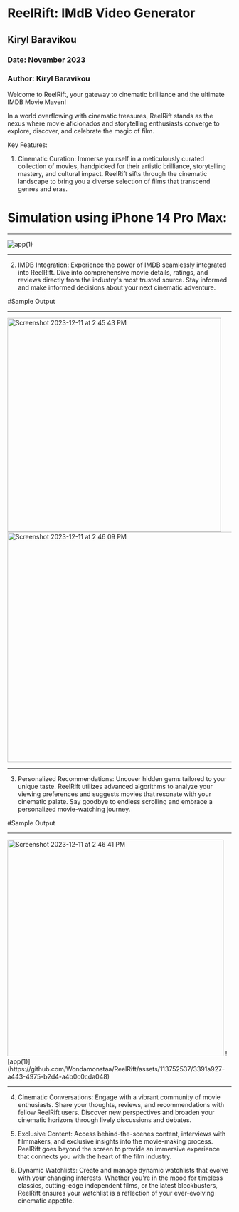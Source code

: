 # ReelRift: IMdB Video Generator
## Kiryl Baravikou
### Date: November 2023
### Author: Kiryl Baravikou



Welcome to ReelRift, your gateway to cinematic brilliance and the ultimate IMDB Movie Maven!

In a world overflowing with cinematic treasures, ReelRift stands as the nexus where movie aficionados and storytelling enthusiasts converge to explore, discover, and celebrate the magic of film.

Key Features:

1. Cinematic Curation: Immerse yourself in a meticulously curated collection of movies, handpicked for their artistic brilliance, storytelling mastery, and cultural impact. ReelRift sifts through the cinematic landscape to bring you a diverse selection of films that transcend genres and eras.

# Simulation using iPhone 14 Pro Max:

_________________

![app(1)](https://github.com/Wondamonstaa/ReelRift/assets/113752537/53c85a90-7fe3-4ff2-8d7f-ef2cd82ef20b)

_________________

2. IMDB Integration: Experience the power of IMDB seamlessly integrated into ReelRift. Dive into comprehensive movie details, ratings, and reviews directly from the industry's most trusted source. Stay informed and make informed decisions about your next cinematic adventure.

#Sample Output
_________________

<img width="480" alt="Screenshot 2023-12-11 at 2 45 43 PM" src="https://github.com/Wondamonstaa/ReelRift/assets/113752537/9332d85b-bf3d-4a3b-8662-bf9308be2d94">
<img width="516" alt="Screenshot 2023-12-11 at 2 46 09 PM" src="https://github.com/Wondamonstaa/ReelRift/assets/113752537/8eaa4c3a-346e-4a83-887d-6a90b8f1d0ec">

_________________

3. Personalized Recommendations: Uncover hidden gems tailored to your unique taste. ReelRift utilizes advanced algorithms to analyze your viewing preferences and suggests movies that resonate with your cinematic palate. Say goodbye to endless scrolling and embrace a personalized movie-watching journey.

#Sample Output
_________________

<img width="486" alt="Screenshot 2023-12-11 at 2 46 41 PM" src="https://github.com/Wondamonstaa/ReelRift/assets/113752537/88c91acd-719d-4acf-8fb0-5058691e3a20">
![app(1)](https://github.com/Wondamonstaa/ReelRift/assets/113752537/3391a927-a443-4975-b2d4-a4b0c0cda048)

_________________

4. Cinematic Conversations: Engage with a vibrant community of movie enthusiasts. Share your thoughts, reviews, and recommendations with fellow ReelRift users. Discover new perspectives and broaden your cinematic horizons through lively discussions and debates.

5. Exclusive Content: Access behind-the-scenes content, interviews with filmmakers, and exclusive insights into the movie-making process. ReelRift goes beyond the screen to provide an immersive experience that connects you with the heart of the film industry.

6. Dynamic Watchlists: Create and manage dynamic watchlists that evolve with your changing interests. Whether you're in the mood for timeless classics, cutting-edge independent films, or the latest blockbusters, ReelRift ensures your watchlist is a reflection of your ever-evolving cinematic appetite.
